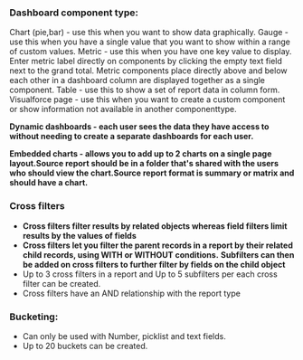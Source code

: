 ### Dashboard component type:
Chart (pie,bar) - use this when you want to show data graphically.
Gauge - use this when you have a single value that you want to show within a range of custom values.
Metric - use this when you have one key value to display. Enter metric label directly on components
by clicking the empty text field next to the grand total. Metric components place directly above and 
below each other in a dashboard column are displayed together as a single component.
Table - use this to show a set of report data in column form.
Visualforce page - use this when you want to create a custom component or show information not
available in another componenttype.

**Dynamic dashboards - each user sees the data they have access to without needing to create a 
separate dashboards for each user.**

**Embedded charts - allows you to add up to 2 charts on a single page layout.Source report should
be in a folder that's shared with the users who should view the chart.Source report format is summary 
or matrix and should have a chart.**


### Cross filters
* **Cross filters filter results by related objects whereas field filters limit results by the values of fields**
* **Cross filters let you filter the parent records in a report by their related child records, using WITH or WITHOUT conditions.**
**Subfilters can then be added on cross filters to further filter by fields on the child object**
* Up to 3 cross filters in a report and Up to 5 subfilters per each cross filter can be created.
* Cross filters have an AND relationship with the report type

### Bucketing:
* Can only be used with Number, picklist and text fields.
* Up to 20 buckets can be created.
